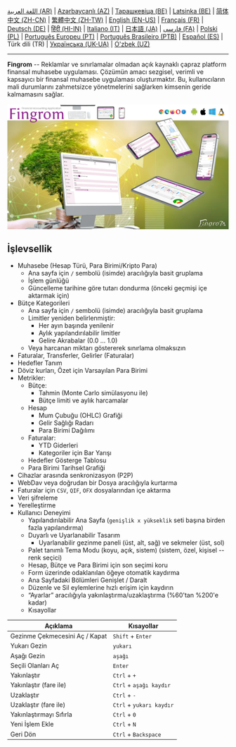 [اللغة العربية (AR)](./about_ar.md) |
[Azərbaycanlı (AZ)](./about_az.md) |
[Тарашкевіца (BE)](./about_be.md) |
[Latsinka (BE)](./about_be_EU.md) |
[简体中文 (ZH-CN)](./about_zh.md) |
[繁體中文 (ZH-TW)](./about_zh_TW.md) |
[English (EN-US)](./about_en.md) |
[Français (FR)](./about_fr.md) |
[Deutsch (DE)](./about_de.md) |
[हिंदी (HI-IN)](./about_hi.md) |
[Italiano (IT)](./about_it.md) |
[日本語 (JA)](./about_ja.md) |
[فارسی (FA)](./about_fa.md) |
[Polski (PL)](./about_pl.md) |
[Português Europeu (PT)](./about_pt.md) |
[Português Brasileiro (PTB)](./about_pt_BR.md) |
[Español (ES)](./about_es.md) |
Türk dili (TR) |
[Українська (UK-UA)](./about_uk.md) |
[O'zbek (UZ)](./about_uz.md)

---

**Fingrom** -- Reklamlar ve sınırlamalar olmadan açık kaynaklı çapraz platform finansal muhasebe uygulaması.
Çözümün amacı sezgisel, verimli ve kapsayıcı bir finansal muhasebe uygulaması oluşturmaktır. 
Bu, kullanıcıların mali durumlarını zahmetsizce yönetmelerini sağlarken kimsenin geride kalmamasını sağlar.

[![Videoyu izleyin](../images/presentation_en.png)](https://youtu.be/sNTbpILLsOw)

## İşlevsellik
- Muhasebe (Hesap Türü, Para Birimi/Kripto Para)
  - Ana sayfa için `/` sembolü (isimde) aracılığıyla basit gruplama
  - İşlem günlüğü
  - Güncelleme tarihine göre tutarı dondurma (önceki geçmişi içe aktarmak için)
- Bütçe Kategorileri
  - Ana sayfa için `/` sembolü (isimde) aracılığıyla basit gruplama
  - Limitler yeniden belirlenmiştir:
    - Her ayın başında yenilenir
    - Aylık yapılandırılabilir limitler
    - Gelire Akrabalar (0.0 ... 1.0)
  - Veya harcanan miktarı göstererek sınırlama olmaksızın
- Faturalar, Transferler, Gelirler (Faturalar)
- Hedefler Tanım
- Döviz kurları, Özet için Varsayılan Para Birimi
- Metrikler: 
  - Bütçe:
    - Tahmin (Monte Carlo simülasyonu ile)
    - Bütçe limiti ve aylık harcamalar
  - Hesap
    - Mum Çubuğu (OHLC) Grafiği
    - Gelir Sağlığı Radarı
    - Para Birimi Dağılımı
  - Faturalar:
    - YTD Giderleri
    - Kategoriler için Bar Yarışı
  - Hedefler Gösterge Tablosu
  - Para Birimi Tarihsel Grafiği
- Cihazlar arasında senkronizasyon (P2P) 
- WebDav veya doğrudan bir Dosya aracılığıyla kurtarma
- Faturalar için `CSV`, `QIF`, `OFX` dosyalarından içe aktarma
- Veri şifreleme
- Yerelleştirme
- Kullanıcı Deneyimi
  - Yapılandırılabilir Ana Sayfa (`genişlik x yükseklik` seti başına birden fazla yapılandırma)
  - Duyarlı ve Uyarlanabilir Tasarım
    - Uyarlanabilir gezinme paneli (üst, alt, sağ) ve sekmeler (üst, sol)
  - Palet tanımlı Tema Modu (koyu, açık, sistem) (sistem, özel, kişisel -- renk seçici)
  - Hesap, Bütçe ve Para Birimi için son seçimi koru
  - Form üzerinde odaklanılan öğeye otomatik kaydırma
  - Ana Sayfadaki Bölümleri Genişlet / Daralt
  - Düzenle ve Sil eylemlerine hızlı erişim için kaydırın
  - “Ayarlar” aracılığıyla yakınlaştırma/uzaklaştırma (%60'tan %200'e kadar)
  - Kısayollar

| Açıklama                             | Kısayollar                        |
| ------------------------------------ | --------------------------------- |
| Gezinme Çekmecesini Aç / Kapat       | `Shift` + `Enter`                 |
| Yukarı Gezin                         | `yukarı`                          |
| Aşağı Gezin                          | `aşağı`                           |
| Seçili Olanları Aç                   | `Enter`                           |
| Yakınlaştır                          | `Ctrl` + `+`                      |
| Yakınlaştır (fare ile)               | `Ctrl` + `aşağı kaydır`           |
| Uzaklaştır                           | `Ctrl` + `-`                      |
| Uzaklaştır (fare ile)                | `Ctrl` + `yukarı kaydır`          |
| Yakınlaştırmayı Sıfırla              | `Ctrl` + `0`                      |
| Yeni İşlem Ekle                      | `Ctrl` + `N`                      |
| Geri Dön                             | `Ctrl` + `Backspace`              |
<!--
| Seçili Öğeyi Düzenle                 | `Ctrl` + `E`                      |
| Seçili Öğeyi Sil                     | `Ctrl` + `D`                      |
-->
